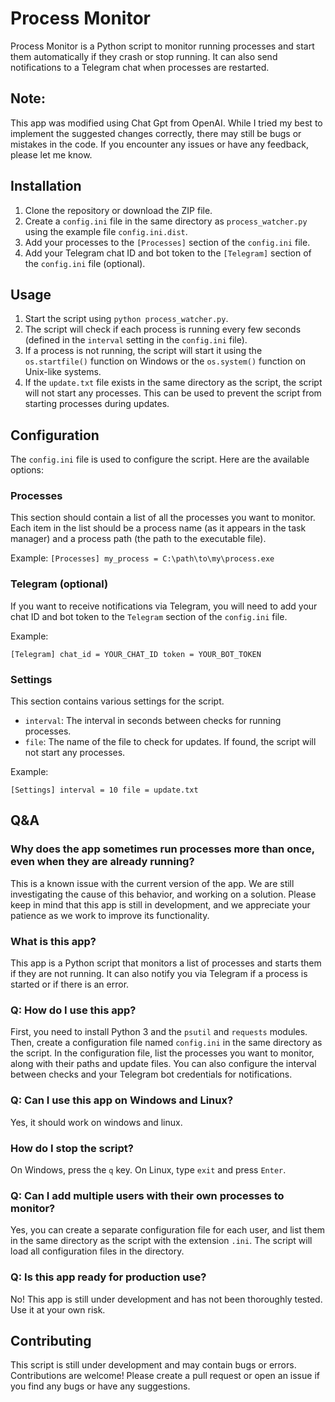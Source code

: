 # Process Monitor

Process Monitor is a Python script to monitor running processes and start them automatically if they crash or stop running. It can also send notifications to a Telegram chat when processes are restarted.

## Note: 

This app was modified using Chat Gpt from OpenAI. While I tried my best to implement the suggested changes correctly, there may still be bugs or mistakes in the code. If you encounter any issues or have any feedback, please let me know.

## Installation

1. Clone the repository or download the ZIP file.
2. Create a `config.ini` file in the same directory as `process_watcher.py` using the example file `config.ini.dist`.
3. Add your processes to the `[Processes]` section of the `config.ini` file.
3. Add your Telegram chat ID and bot token to the `[Telegram]` section of the `config.ini` file (optional).

## Usage

1. Start the script using `python process_watcher.py`.
2. The script will check if each process is running every few seconds (defined in the `interval` setting in the `config.ini` file).
3. If a process is not running, the script will start it using the `os.startfile()` function on Windows or the `os.system()` function on Unix-like systems.
4. If the `update.txt` file exists in the same directory as the script, the script will not start any processes. This can be used to prevent the script from starting processes during updates.

## Configuration

The `config.ini` file is used to configure the script. Here are the available options:

### Processes

This section should contain a list of all the processes you want to monitor. Each item in the list should be a process name (as it appears in the task manager) and a process path (the path to the executable file).

Example:
`
[Processes]
my_process = C:\path\to\my\process.exe
`

### Telegram (optional)

If you want to receive notifications via Telegram, you will need to add your chat ID and bot token to the `Telegram` section of the `config.ini` file.

Example:

`
[Telegram]
chat_id = YOUR_CHAT_ID
token = YOUR_BOT_TOKEN
`


### Settings

This section contains various settings for the script.

- `interval`: The interval in seconds between checks for running processes.
- `file`: The name of the file to check for updates. If found, the script will not start any processes.

Example:


`
[Settings]
interval = 10
file = update.txt
`


## Q&A

### Why does the app sometimes run processes more than once, even when they are already running?

This is a known issue with the current version of the app. 
We are still investigating the cause of this behavior, and working on a solution. 
Please keep in mind that this app is still in development, and we appreciate your patience as we work to improve its functionality. 

### What is this app?

This app is a Python script that monitors a list of processes and starts them if they are not running. It can also notify you via Telegram if a process is started or if there is an error.

### Q: How do I use this app?

First, you need to install Python 3 and the `psutil` and `requests` modules. Then, create a configuration file named `config.ini` in the same directory as the script. In the configuration file, list the processes you want to monitor, along with their paths and update files. You can also configure the interval between checks and your Telegram bot credentials for notifications.

### Q: Can I use this app on Windows and Linux?

Yes, it should work on windows and linux. 

### How do I stop the script?

On Windows, press the `q` key. On Linux, type `exit` and press `Enter`.

### Q: Can I add multiple users with their own processes to monitor?

Yes, you can create a separate configuration file for each user, and list them in the same directory as the script with the extension `.ini`. The script will load all configuration files in the directory.

### Q: Is this app ready for production use?

No! This app is still under development and has not been thoroughly tested. Use it at your own risk.

## Contributing

This script is still under development and may contain bugs or errors. Contributions are welcome! Please create a pull request or open an issue if you find any bugs or have any suggestions.

